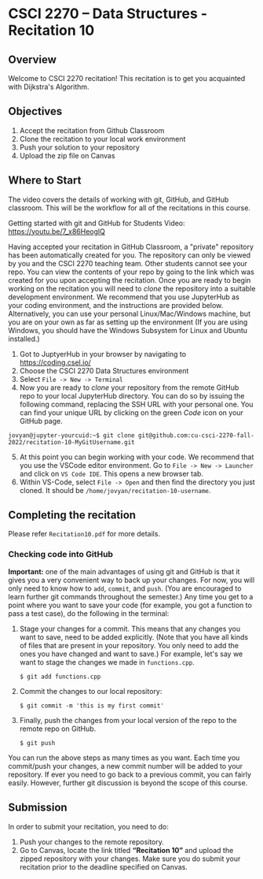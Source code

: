 # CSCI 2270 – Data Structures - Recitation 10
## Overview
Welcome to CSCI 2270 recitation! This recitation is to get you acquainted with Dijkstra's Algorithm. 

## Objectives

1. Accept the recitation from Github Classroom
2. Clone the recitation to your local work environment
3. Push your solution to your repository
4. Upload the zip file on Canvas


## Where to Start
The video covers the details of working with git, GitHub, and GitHub classroom. This will be the workflow for all of the recitations in this course. 

Getting started with git and GitHub for Students Video: https://youtu.be/7_x86HeoglQ

Having accepted your recitation in GitHub Classroom, a "private" repository has been automatically created for you. The repository can only be viewed by you and the CSCI 2270 teaching team. Other students cannot see your repo. You can view the contents of your repo by going to the link which was created for you upon accepting the recitation. Once you are ready to begin working on the recitation you will need to *clone* the repository into a suitable development environment. We recommend that you use JupyterHub as your coding environment, and the instructions are provided below. Alternatively, you can use your personal Linux/Mac/Windows machine, but you are on your own as far as setting up the environment (If you are using Windows, you should have the Windows Subsystem for Linux and Ubuntu installed.)

1. Got to JuptyerHub in your browser by navigating to https://coding.csel.io/
2. Choose the CSCI 2270 Data Structures environment
3. Select `File -> New -> Terminal`
4. Now you are ready to *clone* your repository from the remote GitHub repo to your local JupyterHub directory. You can do so by issuing the following command, replacing the SSH URL with your personal one. You can find your unique URL by clicking on the green *Code* icon on your GitHub page.  
```console
jovyan@jupyter-yourcuid:~$ git clone git@github.com:cu-csci-2270-fall-2022/recitation-10-MyGitUsername.git
```
5. At this point you can begin working with your code. We recommend that you use the VSCode editor environment. Go to `File -> New -> Launcher` and click on `VS Code IDE`. This opens a new browser tab.
6. Within VS-Code, select `File -> Open` and then find the directory you just cloned. It should be `/home/jovyan/recitation-10-username`.

## Completing the recitation
Please refer `Recitation10.pdf` for more details.

### Checking code into GitHub
**Important:** one of the main advantages of using git and GitHub is that it gives you a very convenient way to back up your changes. For now, you will only need to know how to `add`, `commit`, and `push`.  (You are encouraged to learn further git commands throughout the semester.) Any time you get to a point where you want to save your code (for example, you got a function to pass a test case), do the following in the terminal:
1. Stage your changes for a commit. This means that any changes you want to save, need to be added explicitly. (Note that you have all kinds of files that are present in your repository. You only need to add the ones you have changed and want to save.) For example, let's say we want to stage the changes we made in `functions.cpp`. 
    ```console
    $ git add functions.cpp
    ```
2. Commit the changes to our local repository:
    ```console
    $ git commit -m 'this is my first commit'
    ```
3. Finally, push the changes from your local version of the repo to the remote repo on GitHub. 
    ```console
    $ git push
    ```
You can run the above steps as many times as you want. Each time you commit/push your changes, a new commit number will be added to your repository. If ever you need to go back to a previous commit, you can fairly easily. However, further git discussion is beyond the scope of this course.

## Submission
In order to submit your recitation, you need to do:

1. Push your changes to the remote repository.
2. Go to Canvas, locate the link titled **“Recitation 10”** and upload the zipped repository with your changes. Make sure you do submit your recitation prior to the deadline specified on Canvas.

